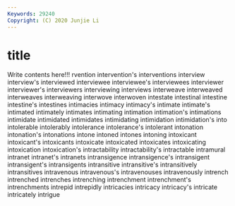 ```yaml
---
Keywords: 29240
Copyright: (C) 2020 Junjie Li
---
```


# title

Write contents here!!!
rvention 
intervention's 
interventions 
interview 
interview's
interviewed 
interviewee 
interviewee's 
interviewees 
interviewer 
interviewer's 
interviewers 
interviewing 
interviews 
interweave
interweaved 
interweaves 
interweaving 
interwove 
interwoven 
intestate 
intestinal 
intestine 
intestine's 
intestines
intimacies 
intimacy 
intimacy's 
intimate 
intimate's 
intimated 
intimately 
intimates 
intimating 
intimation
intimation's 
intimations 
intimidate 
intimidated 
intimidates 
intimidating 
intimidation 
intimidation's 
into 
intolerable
intolerably 
intolerance 
intolerance's 
intolerant 
intonation 
intonation's 
intonations 
intone 
intoned 
intones
intoning 
intoxicant 
intoxicant's 
intoxicants 
intoxicate 
intoxicated 
intoxicates 
intoxicating 
intoxication 
intoxication's
intractability 
intractability's 
intractable 
intramural 
intranet 
intranet's 
intranets 
intransigence 
intransigence's 
intransigent
intransigent's 
intransigents 
intransitive 
intransitive's 
intransitively 
intransitives 
intravenous 
intravenous's 
intravenouses 
intravenously
intrench 
intrenched 
intrenches 
intrenching 
intrenchment 
intrenchment's 
intrenchments 
intrepid 
intrepidly 
intricacies
intricacy 
intricacy's 
intricate 
intricately 
intrigue 
